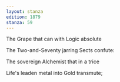 ```yaml
---
layout: stanza
edition: 1879
stanza: 59
---
```


The Grape that can with Logic absolute

The Two-and-Seventy jarring Sects confute:

The sovereign Alchemist that in a trice

Life's leaden metal into Gold transmute;